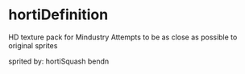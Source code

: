 # hortiDefinition
HD texture pack for Mindustry
Attempts to be as close as possible to original sprites

sprited by:
  hortiSquash
  bendn
